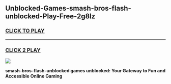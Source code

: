 
## Unblocked-Games-smash-bros-flash-unblocked-Play-Free-2g8lz
<h3>
<a href="https://premium76.site?title=smash-bros-flash-unblocked&ref=24M">CLICK TO PLAY</a></h3>
<hr>

<h3>
<a href="https://premium76.site?title=smash-bros-flash-unblocked&ref=24M">CLICK 2 PLAY</a>
  
</h3>

<a href="https://premium76.site?title=smash-bros-flash-unblocked&ref=24M"><img src="https://clearcache.store/games.png"></a>


**smash-bros-flash-unblocked games unblocked: Your Gateway to Fun and Accessible Online Gaming**
